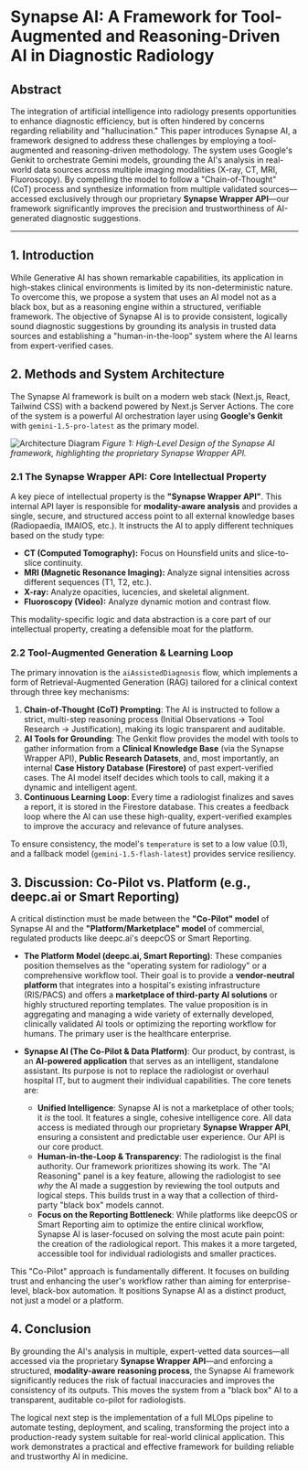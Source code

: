 # Synapse AI: A Framework for Tool-Augmented and Reasoning-Driven AI in Diagnostic Radiology

## Abstract

The integration of artificial intelligence into radiology presents opportunities to enhance diagnostic efficiency, but is often hindered by concerns regarding reliability and "hallucination." This paper introduces Synapse AI, a framework designed to address these challenges by employing a tool-augmented and reasoning-driven methodology. The system uses Google's Genkit to orchestrate Gemini models, grounding the AI's analysis in real-world data sources across multiple imaging modalities (X-ray, CT, MRI, Fluoroscopy). By compelling the model to follow a "Chain-of-Thought" (CoT) process and synthesize information from multiple validated sources—accessed exclusively through our proprietary **Synapse Wrapper API**—our framework significantly improves the precision and trustworthiness of AI-generated diagnostic suggestions.

---

## 1. Introduction

While Generative AI has shown remarkable capabilities, its application in high-stakes clinical environments is limited by its non-deterministic nature. To overcome this, we propose a system that uses an AI model not as a black box, but as a reasoning engine within a structured, verifiable framework. The objective of Synapse AI is to provide consistent, logically sound diagnostic suggestions by grounding its analysis in trusted data sources and establishing a "human-in-the-loop" system where the AI learns from expert-verified cases.

## 2. Methods and System Architecture

The Synapse AI framework is built on a modern web stack (Next.js, React, Tailwind CSS) with a backend powered by Next.js Server Actions. The core of the system is a powerful AI orchestration layer using **Google's Genkit** with `gemini-1.5-pro-latest` as the primary model.

![Architecture Diagram](https://placehold.co/800x600.png)
*Figure 1: High-Level Design of the Synapse AI framework, highlighting the proprietary Synapse Wrapper API.*

### 2.1 The Synapse Wrapper API: Core Intellectual Property

A key piece of intellectual property is the **"Synapse Wrapper API"**. This internal API layer is responsible for **modality-aware analysis** and provides a single, secure, and structured access point to all external knowledge bases (Radiopaedia, IMAIOS, etc.). It instructs the AI to apply different techniques based on the study type:
- **CT (Computed Tomography):** Focus on Hounsfield units and slice-to-slice continuity.
- **MRI (Magnetic Resonance Imaging):** Analyze signal intensities across different sequences (T1, T2, etc.).
- **X-ray:** Analyze opacities, lucencies, and skeletal alignment.
- **Fluoroscopy (Video):** Analyze dynamic motion and contrast flow.

This modality-specific logic and data abstraction is a core part of our intellectual property, creating a defensible moat for the platform.

### 2.2 Tool-Augmented Generation & Learning Loop

The primary innovation is the `aiAssistedDiagnosis` flow, which implements a form of Retrieval-Augmented Generation (RAG) tailored for a clinical context through three key mechanisms:
1.  **Chain-of-Thought (CoT) Prompting**: The AI is instructed to follow a strict, multi-step reasoning process (Initial Observations -> Tool Research -> Justification), making its logic transparent and auditable.
2.  **AI Tools for Grounding**: The Genkit flow provides the model with tools to gather information from a **Clinical Knowledge Base** (via the Synapse Wrapper API), **Public Research Datasets**, and, most importantly, an internal **Case History Database (Firestore)** of past expert-verified cases. The AI model itself decides which tools to call, making it a dynamic and intelligent agent.
3.  **Continuous Learning Loop**: Every time a radiologist finalizes and saves a report, it is stored in the Firestore database. This creates a feedback loop where the AI can use these high-quality, expert-verified examples to improve the accuracy and relevance of future analyses.

To ensure consistency, the model's `temperature` is set to a low value (0.1), and a fallback model (`gemini-1.5-flash-latest`) provides service resiliency.

## 3. Discussion: Co-Pilot vs. Platform (e.g., deepc.ai or Smart Reporting)

A critical distinction must be made between the **"Co-Pilot" model** of Synapse AI and the **"Platform/Marketplace" model** of commercial, regulated products like deepc.ai's deepcOS or Smart Reporting.

*   **The Platform Model (deepc.ai, Smart Reporting)**: These companies position themselves as the "operating system for radiology" or a comprehensive workflow tool. Their goal is to provide a **vendor-neutral platform** that integrates into a hospital's existing infrastructure (RIS/PACS) and offers a **marketplace of third-party AI solutions** or highly structured reporting templates. The value proposition is in aggregating and managing a wide variety of externally developed, clinically validated AI tools or optimizing the reporting workflow for humans. The primary user is the healthcare enterprise.

*   **Synapse AI (The Co-Pilot & Data Platform)**: Our product, by contrast, is an **AI-powered application** that serves as an intelligent, standalone assistant. Its purpose is not to replace the radiologist or overhaul hospital IT, but to augment their individual capabilities. The core tenets are:
    *   **Unified Intelligence**: Synapse AI is not a marketplace of other tools; it *is* the tool. It features a single, cohesive intelligence core. All data access is mediated through our proprietary **Synapse Wrapper API**, ensuring a consistent and predictable user experience. Our API is our core product.
    *   **Human-in-the-Loop & Transparency**: The radiologist is the final authority. Our framework prioritizes showing its work. The "AI Reasoning" panel is a key feature, allowing the radiologist to see *why* the AI made a suggestion by reviewing the tool outputs and logical steps. This builds trust in a way that a collection of third-party "black box" models cannot.
    *   **Focus on the Reporting Bottleneck**: While platforms like deepcOS or Smart Reporting aim to optimize the entire clinical workflow, Synapse AI is laser-focused on solving the most acute pain point: the creation of the radiological report. This makes it a more targeted, accessible tool for individual radiologists and smaller practices.

This "Co-Pilot" approach is fundamentally different. It focuses on building trust and enhancing the user's workflow rather than aiming for enterprise-level, black-box automation. It positions Synapse AI as a distinct product, not just a model or a platform.

## 4. Conclusion

By grounding the AI's analysis in multiple, expert-vetted data sources—all accessed via the proprietary **Synapse Wrapper API**—and enforcing a structured, **modality-aware reasoning process**, the Synapse AI framework significantly reduces the risk of factual inaccuracies and improves the consistency of its outputs. This moves the system from a "black box" AI to a transparent, auditable co-pilot for radiologists.

The logical next step is the implementation of a full MLOps pipeline to automate testing, deployment, and scaling, transforming the project into a production-ready system suitable for real-world clinical application. This work demonstrates a practical and effective framework for building reliable and trustworthy AI in medicine.
